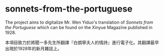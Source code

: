 # sonnets-from-the-portuguese

The project aims to digitalize Mr. Wen Yiduo's translation of *Sonnets from the Portuguese* which can be found on the Xinyue Magazine published in 1928.

本項目致力於將聞一多先生所翻譯『白朗寧夫人的情詩』進行電子化。其翻譯最早出現於1928年的新月雜誌上。
